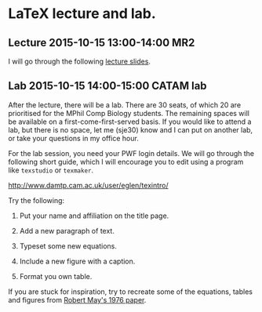 # LaTeX lecture and lab.

## Lecture 2015-10-15 13:00-14:00 MR2

I will go through the following [lecture slides](latex101-4up.pdf).


## Lab 2015-10-15 14:00-15:00 CATAM lab

After the lecture, there will be a lab.  There are 30 seats, of which
20 are prioritised for the MPhil Comp Biology students.  The remaining
spaces will be available on a first-come-first-served basis.  If you
would like to attend a lab, but there is no space, let me (sje30) know
and I can put on another lab, or take your questions in my office
hour.

For the lab session, you need your PWF login details.  We will go
through the following short guide, which I will encourage you to edit
using  a program like `texstudio` or `texmaker`.

http://www.damtp.cam.ac.uk/user/eglen/texintro/

Try the following:

1. Put your name and affiliation on the title page.

2. Add a new paragraph of text.

3. Typeset some new equations.

4. Include a new figure with a caption.

5. Format you own table.

If you are stuck for inspiration, try to recreate some of the
equations, tables and figures from
[Robert May's 1976 paper](https://paperpile.com/shared/lVa1BI).












